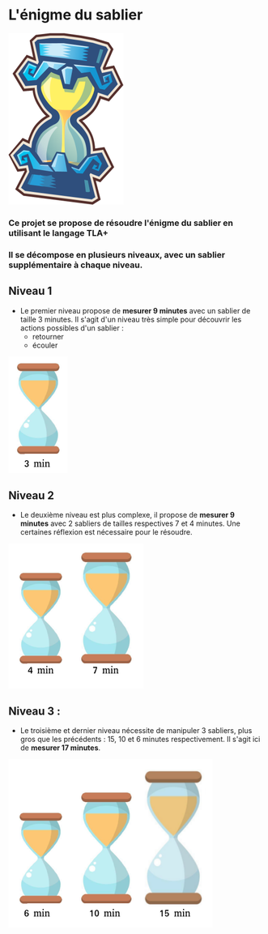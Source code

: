 # L'énigme du sablier





<img src="./Phantom_Hourglass.png" alt="Phantom_Hourglass" style="zoom: 100%;" />



### Ce projet se propose de résoudre l'énigme du sablier en utilisant le langage **TLA+**



### Il se décompose en plusieurs niveaux, avec un sablier supplémentaire à chaque niveau.



## 											Niveau 1 

- Le premier niveau propose de **mesurer 9 minutes** avec un sablier de taille 3 minutes. Il s'agit d'un niveau très simple pour découvrir les actions possibles d'un sablier :
  - retourner
  - écouler

![niveau-1](./img/niveau-1.png)



## 												Niveau 2

- Le deuxième niveau est plus complexe, il propose de **mesurer 9 minutes** avec 2 sabliers de tailles respectives 7 et 4 minutes. Une certaines réflexion est nécessaire pour le résoudre.

![niveau-2](./img/niveau-2.png)

## 												Niveau 3 : 

- Le troisième et dernier niveau nécessite de manipuler 3 sabliers, plus gros que les précédents : 15, 10 et 6 minutes respectivement. Il s'agit ici de **mesurer 17 minutes**.

![niveau-3](./img/niveau-3.png)
